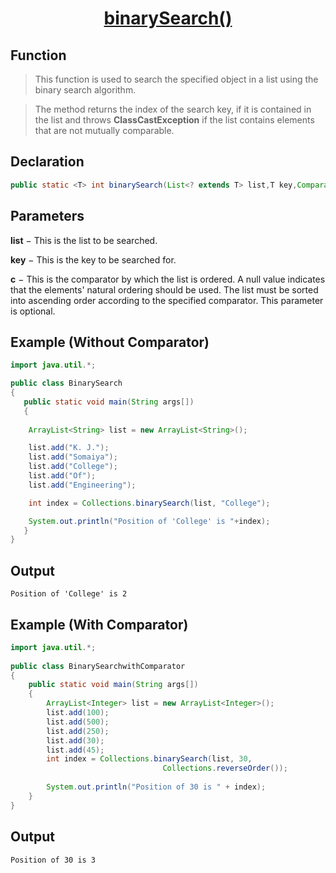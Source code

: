 <h1 align="center"><a href="#">binarySearch() </a></h1>


## Function

> This function is used to search the specified object in a list using the binary search algorithm.

> The method returns the index of the search key, if it is contained in the list and throws <b>ClassCastException</b> if the list contains elements that are not mutually comparable.

## Declaration

```java
public static <T> int binarySearch(List<? extends T> list,T key,Comparator<? super T> c)
```

## Parameters
<b>list</b> − This is the list to be searched.

<b>key</b> − This is the key to be searched for.

<b>c</b> − This is the comparator by which the list is ordered. A null value indicates that the elements' natural ordering should be used. The list must be sorted into ascending order according to the specified comparator.
This parameter is optional.

## Example (Without Comparator)

```java
import java.util.*;

public class BinarySearch 
{
   public static void main(String args[]) 
   {
   
    ArrayList<String> list = new ArrayList<String>();

    list.add("K. J.");
    list.add("Somaiya");
    list.add("College");
    list.add("Of");
    list.add("Engineering");

    int index = Collections.binarySearch(list, "College");     

    System.out.println("Position of 'College' is "+index);
   }    
}
```

## Output

```
Position of 'College' is 2
```

## Example (With Comparator)

```java
import java.util.*;
 
public class BinarySearchwithComparator
{
    public static void main(String args[])
    {
        ArrayList<Integer> list = new ArrayList<Integer>();
        list.add(100);
        list.add(500);
        list.add(250);
        list.add(30);
        list.add(45);
        int index = Collections.binarySearch(list, 30, 
                                  Collections.reverseOrder());
 
        System.out.println("Position of 30 is " + index);
    }
}

```

## Output

```
Position of 30 is 3
```
